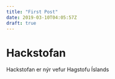 ```yaml
---
title: "First Post"
date: 2019-03-10T04:05:57Z
draft: true
---
```


# Hackstofan

Hackstofan er nýr vefur Hagstofu Íslands
